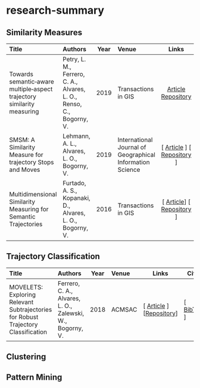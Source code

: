 # research-summary
   
<h2>Similarity Measures</h2>

| Title | Authors | Year | Venue | Links | Cite |
|:------|:--------|------|:------|:-----:|:----:|
| Towards semantic‐aware multiple‐aspect trajectory similarity measuring | Petry, L. M., Ferrero, C. A., Alvares, L. O., Renso, C., Bogorny, V. | 2019 | Transactions in GIS |  [Article](https://onlinelibrary.wiley.com/doi/full/10.1111/tgis.12542)<br> [Repository](https://github.com/bigdata-ufsc/petry-2019-muitas) | [BibTex](./bibtex/petry2019muitas.bib) |
| SMSM: A Similarity Measure for trajectory Stops and Moves | Lehmann, A. L., Alvares, L. O., Bogorny, V. | 2019 | International Journal of Geographical Information Science |  [ [Article](https://www.tandfonline.com/doi/full/10.1080/13658816.2019.1605074) ] [ [Repository]() ] | [BibTex](./bibtex/petry2019muitas.bib) ] |
| Multidimensional Similarity Measuring for Semantic Trajectories | Furtado, A. S., Kopanaki, D., Alvares, L. O., Bogorny, V. | 2016 | Transactions in GIS | [ [Article](https://onlinelibrary.wiley.com/doi/full/10.1111/tgis.12156)] [ [Repository]() ] | [ [BibTex]() ] |

<h2>Trajectory Classification</h2>

| Title | Authors | Year | Venue | Links | Cite |
|:------|:--------|------|:------|-------|------|
| MOVELETS: Exploring Relevant Subtrajectories for Robust Trajectory Classification | Ferrero, C. A., Alvares, L. O., Zalewski, W., Bogorny, V. | 2018 | ACMSAC | [ [Article](https://dl.acm.org/citation.cfm?id=3167225) ] [[Repository]()] | [ [BibTex]() ] | 
<h2>Clustering</h2>
<h2>Pattern Mining</h2>




